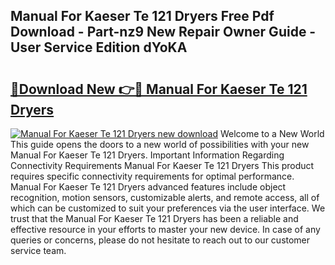 ## Manual For Kaeser Te 121 Dryers Free Pdf Download - Part-nz9 New Repair Owner Guide - User Service Edition dYoKA

# <h2><a href="http://bc93890.oget.top/?id=Manual+For+Kaeser+Te+121+Dryers">🔗Download New 👉🔴 Manual For Kaeser Te 121 Dryers</a></h2>

[![Manual For Kaeser Te 121 Dryers new download](https://i.imgur.com/5g1atiW.png)](http://bc93890.oget.top/?id=Manual+For+Kaeser+Te+121+Dryers)
Welcome to a New World This guide opens the doors to a new world of possibilities with your new Manual For Kaeser Te 121 Dryers. Important Information Regarding Connectivity Requirements Manual For Kaeser Te 121 Dryers This product requires specific connectivity requirements for optimal performance. Manual For Kaeser Te 121 Dryers advanced features include object recognition, motion sensors, customizable alerts, and remote access, all of which can be customized to suit your preferences via the user interface. We trust that the Manual For Kaeser Te 121 Dryers has been a reliable and effective resource in your efforts to master your new device. In case of any queries or concerns, please do not hesitate to reach out to our customer service team.
